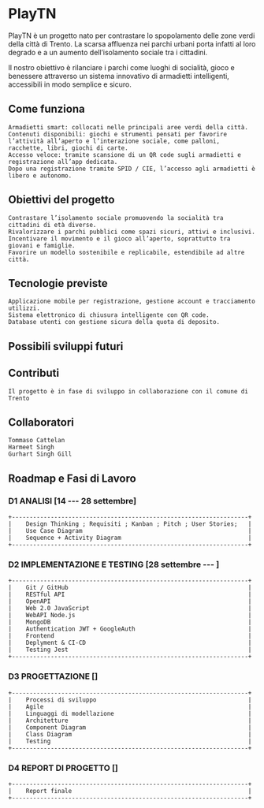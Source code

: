 # PlayTN

PlayTN è un progetto nato per contrastare lo spopolamento delle zone verdi della città di Trento. La scarsa affluenza nei parchi urbani porta infatti al loro degrado e a un aumento dell’isolamento sociale tra i cittadini.

Il nostro obiettivo è rilanciare i parchi come luoghi di socialità, gioco e benessere attraverso un sistema innovativo di armadietti intelligenti, accessibili in modo semplice e sicuro.

## Come funziona

    Armadietti smart: collocati nelle principali aree verdi della città.
    Contenuti disponibili: giochi e strumenti pensati per favorire l’attività all’aperto e l’interazione sociale, come palloni, racchette, libri, giochi di carte.
    Accesso veloce: tramite scansione di un QR code sugli armadietti e registrazione all’app dedicata.
    Dopo una registrazione tramite SPID / CIE, l’accesso agli armadietti è libero e autonomo.

## Obiettivi del progetto

    Contrastare l’isolamento sociale promuovendo la socialità tra cittadini di età diverse.
    Rivalorizzare i parchi pubblici come spazi sicuri, attivi e inclusivi.
    Incentivare il movimento e il gioco all’aperto, soprattutto tra giovani e famiglie.
    Favorire un modello sostenibile e replicabile, estendibile ad altre città.

## Tecnologie previste

    Applicazione mobile per registrazione, gestione account e tracciamento utilizzi.
    Sistema elettronico di chiusura intelligente con QR code.
    Database utenti con gestione sicura della quota di deposito.

## Possibili sviluppi futuri


## Contributi

    Il progetto è in fase di sviluppo in collaborazione con il comune di Trento

## Collaboratori

    Tommaso Cattelan
    Harmeet Singh
    Gurhart Singh Gill


## Roadmap e Fasi di Lavoro

###  D1 ANALISI  [14 --- 28 settembre]

    +-------------------------------------------------------------------+
    |    Design Thinking ; Requisiti ; Kanban ; Pitch ; User Stories;   |
    |    Use Case Diagram                                               |
    |    Sequence + Activity Diagram                                    |
    +-------------------------------------------------------------------+

###  D2 IMPLEMENTAZIONE E TESTING  [28 settembre --- ]

    +-------------------------------------------------------------------+
    |    Git / GitHub                                                   |
    |    RESTful API                                                    |
    |    OpenAPI                                                        |
    |    Web 2.0 JavaScript                                             |
    |    WebAPI Node.js                                                 |
    |    MongoDB                                                        |
    |    Authentication JWT + GoogleAuth                                |
    |    Frontend                                                       |
    |    Deplyment & CI-CD                                              |
    |    Testing Jest                                                   |
    +-------------------------------------------------------------------+

### D3 PROGETTAZIONE []

    +-------------------------------------------------------------------+
    |    Processi di sviluppo                                           |
    |    Agile                                                          |
    |    Linguaggi di modellazione                                      |
    |    Architetture                                                   |
    |    Component Diagram                                              |
    |    Class Diagram                                                  |
    |    Testing                                                        |
    +-------------------------------------------------------------------+


### D4 REPORT DI PROGETTO []

    +-------------------------------------------------------------------+
    |    Report finale                                                  |
    +-------------------------------------------------------------------+
    
